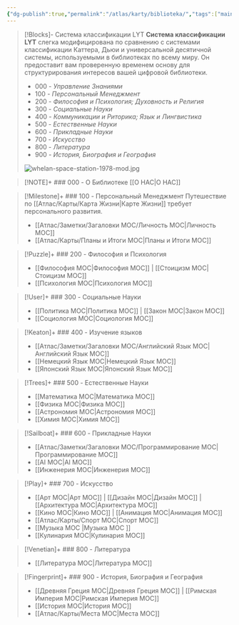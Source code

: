 ```yaml
---
{"dg-publish":true,"permalink":"/atlas/karty/biblioteka/","tags":["main-map","gardenEntry","gardenEntry"],"noteIcon":"","created":"2023-12-10T01:48:20.000+05:00"}
---
```



> [!Blocks]- Система классификации LYT
> **Система классификации LYT** слегка модифицирована по сравнению с системами классификации Каттера, Дьюи и универсальной десятичной системы, используемыми в библиотеках по всему миру. Он предоставит вам проверенную временем основу для структурирования интересов вашей цифровой библиотеки.
>
> - 000 - *Управление Знаниями*
> - 100  - *Персональный Менеджмент*
> - 200 - *Философия и Психология; Духовность и Религия*
> - 300 - *Социальные Науки*
> - 400 - *Коммуникации и Риторика; Язык и Лингвистика*
> - 500 - *Естественные Науки*
> - 600 - *Прикладные Науки*
> - 700 - *Искусство*
> - 800 - *Литература*
> - 900 - *История, Биография и География*
> 
> ![whelan-space-station-1978-mod.jpg](/img/user/%D0%90%D1%82%D0%BB%D0%B0%D1%81/%D0%A3%D1%82%D0%B8%D0%BB%D0%B8%D1%82%D1%8B/%D0%A4%D0%B0%D0%B9%D0%BB%D1%8B/whelan-space-station-1978-mod.jpg)
> 

> [!NOTE]+ ### 000 - О Библиотеке
> [[О НАС\|О НАС]]

> [!Milestone]+ ### 100 - Персональный Менеджмент
> Путешествие по [[Атлас/Карты/Карта Жизни\|Карте Жизни]] требует персонального развития.
> 
> - [[Атлас/Заметки/Загаловки MOC/Личность MOC\|Личность MOC]]
> - [[Атлас/Карты/Планы и Итоги MOC\|Планы и Итоги MOC]]

> [!Puzzle]+ ### 200 - Философия и Психология
> - [[Философия MOC\|Философия MOC]] | [[Стоицизм MOC\|Стоицизм MOC]]
> - [[Психология MOC\|Психология MOC]]

> [!User]+ ### 300 - Социальные Науки
> - [[Политика MOC\|Политика MOC]] | [[Закон MOC\|Закон MOC]] 
> - [[Социология MOC\|Социология MOC]]

> [!Keaton]+ ### 400 - Изучение языков
> 
> - [[Атлас/Заметки/Загаловки MOC/Английский Язык MOC\|Английский Язык MOC]]
> - [[Немецкий Язык MOC\|Немецкий Язык MOC]]
> - [[Японский Язык MOC\|Японский Язык MOC]]

> [!Trees]+ ### 500 - Естественные Науки
> - [[Математика MOC\|Математика MOC]]
> - [[Физика MOC\|Физика MOC]]
> - [[Астрономия MOC\|Астрономия MOC]]
> - [[Химия MOC\|Химия MOC]]
> 

> [!Sailboat]+ ### 600 - Прикладные Науки
> -  [[Атлас/Заметки/Загаловки MOC/Программирование MOC\|Программирование MOC]]
> - [[AI MOC\|AI MOC]] 
> - [[Инженерия MOC\|Инженерия MOC]]

> [!Play]+ ### 700 - Искусство
> 
> - [[Арт MOC\|Арт MOC]] | [[Дизайн MOC\|Дизайн MOC]] | [[Архитектура MOC\|Архитектура MOC]]  
> - [[Кино MOC\|Кино MOC]] | [[Анимация MOC\|Анимация MOC]]
> - [[Атлас/Карты/Спорт MOC\|Спорт MOC]]
> - [[Музыка MOC \|Музыка MOC ]]
> - [[Кулинария MOC\|Кулинария MOC]]

> [!Venetian]+ ### 800 - Литература
> - [[Литература MOC\|Литература MOC]]

> [!Fingerprint]+ ### 900 - История, Биография и География
> - [[Древняя Греция MOC\|Древняя Греция MOC]] | [[Римская Империя MOC\|Римская Империя MOC]]
> - [[История MOC\|История MOC]] 
> - [[Атлас/Карты/Места MOC\|Места MOC]]

